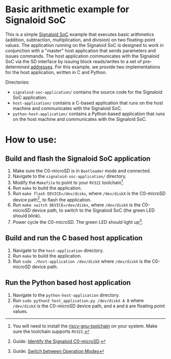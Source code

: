 # Basic arithmetic example for Signaloid SoC
This is a simple [Signaloid SoC](https://c0-microsd-docs.signaloid.io/hardware-overview/signaloid-soc/) example that executes basic arithmetics (addition, subtraction, multiplication, and division) on two floating-point values. The application running on the Signaloid SoC is designed to work in conjunction with a "master" host application that sends parameters and issues commands. The host application communicates with the Signaloid SoC via the SD interface by issuing block reads/writes to a set of pre-determined [addresses](https://c0-microsd-docs.signaloid.io/hardware-overview/signaloid-soc/communication-scheme.html). For this example, we provide two implementations for the host application, written in C and Python.

Directories:
- `signaloid-soc-application/` contains the source code for the Signaloid SoC application.
- `host-application/` contains a C-based application that runs on the host machine and communicates with the Signaloid SoC.
- `python-host-application/` contains a Python based application that runs on the host machine and communicates with the Signaloid SoC.

# How to use:
## Build and flash the Signaloid SoC application
1. Make sure the C0-microSD is in `Bootloader` mode and connected.
2. Navigate to the `signaloid-soc-application/` directory.
3. Modify the `Makefile` to point to your `RV32I` toolchain[^1].
4. Run `make` to build the application.
5. Run `make flash DEVICE=/dev/diskx`, where `/dev/diskX` is the C0-microSD device path[^2], to flash the application.
6. Run `make switch DEVICE=/dev/diskx`, where `/dev/diskX` is the C0-microSD device path, to switch to the Signaloid SoC (the green LED should blink).
7. Power cycle the C0-microSD. The green LED should light up[^3].

## Build and run the C based host application
1. Navigate to the `host-application` directory.
2. Run `make` to build the application.
3. Run `sudo ./host-application /dev/diskX` where `/dev/diskX` is the C0-microSD device path.

## Run the Python based host application
1. Navigate to the `python-host-application` directory.
2. Run `sudo python3 host_application.py /dev/diskX A B` where `/dev/diskX` is the C0-microSD device path, and `A` and `B` are floating point values.

[^1]: You will need to install the [riscv-gnu-toolchain](https://github.com/riscv-collab/riscv-gnu-toolchain) on your system. Make sure the toolchain supports `RV32I`.
[^2]: Guide: [Identify the Signaloid C0-microSD](https://c0-microsd-docs.signaloid.io/guides/identify-c0-microsd.html).
[^3]: Guide: [Switch between Operation Modes](https://c0-microsd-docs.signaloid.io/guides/switch-c0-microsd-mode.html)
